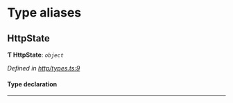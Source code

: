 

# Type aliases

<a id="httpstate"></a>

##  HttpState

**Ƭ HttpState**: *`object`*

*Defined in [http/types.ts:9](https://github.com/polkadot-js/api/blob/f8bd74e/packages/rpc-provider/src/http/types.ts#L9)*

#### Type declaration

___

